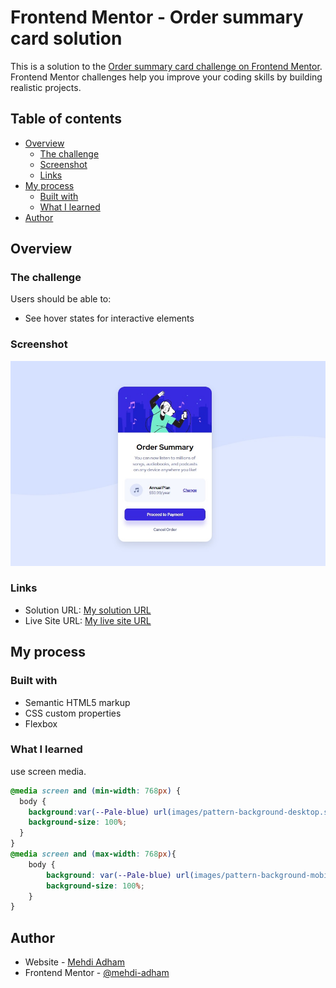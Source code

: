 # Frontend Mentor - Order summary card solution

This is a solution to the [Order summary card challenge on Frontend Mentor](https://www.frontendmentor.io/challenges/order-summary-component-QlPmajDUj). Frontend Mentor challenges help you improve your coding skills by building realistic projects. 

## Table of contents

- [Overview](#overview)
  - [The challenge](#the-challenge)
  - [Screenshot](#screenshot)
  - [Links](#links)
- [My process](#my-process)
  - [Built with](#built-with)
  - [What I learned](#what-i-learned)
- [Author](#author)



## Overview

### The challenge

Users should be able to:

- See hover states for interactive elements

### Screenshot

![](images/screenshot.jpg)



### Links

- Solution URL: [My solution URL](https://your-solution-url.com)
- Live Site URL: [My live site URL](https://your-live-site-url.com)

## My process

### Built with

- Semantic HTML5 markup
- CSS custom properties
- Flexbox



### What I learned

use screen media.

```css
@media screen and (min-width: 768px) {
  body {
    background:var(--Pale-blue) url(images/pattern-background-desktop.svg) no-repeat;
    background-size: 100%;
  }
}
@media screen and (max-width: 768px){
    body {
        background: var(--Pale-blue) url(images/pattern-background-mobile.svg) no-repeat;
        background-size: 100%;
    }
}
```

## Author

- Website - [Mehdi Adham](https://github.com/mehdi-adham)
- Frontend Mentor - [@mehdi-adham](https://www.frontendmentor.io/profile/mehdi-adham)

